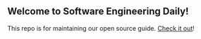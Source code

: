 ## Welcome to Software Engineering Daily!

This repo is for maintaining our open source guide. [Check it out](https://softwareengineeringdaily.github.io)!
